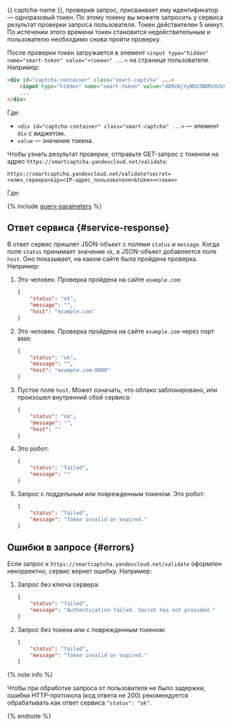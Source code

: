 {{ captcha-name }}, проверив запрос, присваивает ему идентификатор — одноразовый токен. По этому токену вы можете запросить у сервиса результат проверки запроса пользователя. Токен действителен 5 минут. По истечении этого времени токен становится недействительным и пользователю необходимо снова пройти проверку.

После проверки токен загружается в элемент `<input type="hidden" name="smart-token" value="<токен>" ...>` на странице пользователя. Например:

```HTML
<div id="captcha-container" class="smart-captcha" ...>
    <input type="hidden" name="smart-token" value="dD0xNjYyNDU3NDMzO2k9MmEwMjo2Yjg6YjA4MTpiNTk3OjoxOjFiO0Q9MjVCREY1RDgzMDBERjQ3QjExNkUyMDJDNjJFNEI3Q0Y0QjYzRkRDNzJEMkV********DNjMxODgzMUM0REZBNzI1QUE1QzUwO3U9MTY2MjQ1NzQzMzk5MTEwNjQxNTtoPTg4MWRjMDc2YzE3MjkxNGUwNDgwMTVkYzhl********">
    ...
</div>
```

Где:

* `<div id="captcha-container" class="smart-captcha" ...>` — элемент `div` с виджетом.
* `value` — значение токена.

Чтобы узнать результат проверки, отправьте GET-запрос с токеном на адрес `https://smartcaptcha.yandexcloud.net/validate`:

```TEXT
https://smartcaptcha.yandexcloud.net/validate?secret=<ключ_сервера>&ip=<IP-адрес_пользователя>&token=<токен>
```

Где:

{% include [query-parameters](../../_includes/smartcaptcha/query-parameters.md) %}

## Ответ сервиса {#service-response}

В ответ сервис пришлет JSON-объект с полями `status` и `message`. Когда поле `status` принимает значение `ok`, в JSON-объект добавляется поле `host`. Оно показывает, на каком сайте была пройдена проверка. Например:

1. Это человек. Проверка пройдена на сайте `example.com`:

    ```json
    {
        "status": "ok",
        "message": "",
        "host": "example.com"
    }
    ```

1. Это человек. Проверка пройдена на сайте `example.com` через порт `8080`:

    ```json
    {
        "status": "ok",
        "message": "",
        "host": "example.com:8080"
    }
    ```

1. Пустое поле `host`. Может означать, что облако заблокировано, или произошел внутренний сбой сервиса:

    ```json
    {
        "status": "ok",
        "message": "",
        "host": ""
    }
    ```

1. Это робот:

    ```json
    {
        "status": "failed",
        "message": ""
    }
    ```

1. Запрос с поддельным или поврежденным токеном. Это робот:

    ```json
    {
        "status": "failed",
        "message": "Token invalid or expired."
    }
    ```

## Ошибки в запросе {#errors}

Если запрос к `https://smartcaptcha.yandexcloud.net/validate` оформлен некорректно, сервис вернет ошибку. Например:

1. Запрос без ключа сервера:

    ```JSON
    {
        "status": "failed",
        "message": "Authentication failed. Secret has not provided."
    }
    ```

1. Запрос без токена или с поврежденным токеном:

    ```JSON
    {
        "status": "failed",
        "message": "Token invalid or expired."
    }
    ```

{% note info %}

Чтобы при обработке запроса от пользователя не было задержки, ошибки HTTP-протокола (код ответа не 200) рекомендуется обрабатывать как ответ сервиса `"status": "ok"`.

{% endnote %}